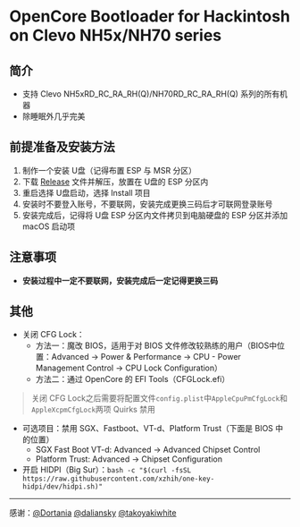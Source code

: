 # OpenCore Bootloader for Hackintosh on Clevo NH5x/NH70 series

## 简介
+ 支持 Clevo NH5xRD_RC_RA_RH(Q)/NH70RD_RC_RA_RH(Q) 系列的所有机器
+  除睡眠外几乎完美

## 前提准备及安装方法
1. 制作一个安装 U盘（记得布置 ESP 与 MSR 分区）
2. 下载 [Release](https://github.com/MichaelPan1026/Clevo-NH50-NH70-Hackintosh/releases) 文件并解压，放置在 U盘的 ESP 分区内
3. 重启选择 U盘启动，选择 Install 项目
4. 安装时不要登入账号，不要联网，安装完成更换三码后才可联网登录账号
5. 安装完成后，记得将 U盘 ESP 分区内文件拷贝到电脑硬盘的 ESP 分区并添加 macOS 启动项

## 注意事项
+ **安装过程中一定不要联网，安装完成后一定记得更换三码**

## 其他
+ 关闭 CFG Lock：
    - 方法一：魔改 BIOS，适用于对 BIOS 文件修改较熟练的用户（BIOS中位置：Advanced -> Power & Performance -> CPU - Power Management Control -> CPU Lock Configuration）
    - 方法二：通过 OpenCore 的 EFI Tools（CFGLock.efi）

>关闭 CFG Lock之后需要将配置文件`config.plist`中`AppleCpuPmCfgLock`和`AppleXcpmCfgLock`两项 Quirks 禁用

+ 可选项目：禁用 SGX、Fastboot、VT-d、Platform Trust（下面是 BIOS 中的位置）
  - SGX Fast Boot VT-d: Advanced -> Advanced Chipset Control
  - Platform Trust: Advanced -> Chipset Configuration
+ 开启 HIDPI（Big Sur）：`bash -c "$(curl -fsSL https://raw.githubusercontent.com/xzhih/one-key-hidpi/dev/hidpi.sh)"`

-----------------------------------------

感谢：[@Dortania](https://github.com/dortania) [@daliansky](https://github.com/daliansky) [@takoyakiwhite](https://github.com/takoyakiwhite)